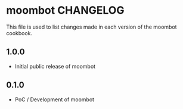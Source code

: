 # moombot CHANGELOG

This file is used to list changes made in each version of the moombot cookbook.

## 1.0.0
- Initial public release of moombot

## 0.1.0
- PoC / Development of moombot

